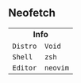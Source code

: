 <h2>Neofetch</h2>

<table>
  <tr>
    <td align="center" colspan="2"><b>Info</b></td>
  </tr>
  <tr></tr>
  <tr>
    <td><code>Distro</code></td>
    <td><code>Void</code></td>
  </tr>
  <tr></tr>
  <tr>
    <td><code>Shell</code></td>
    <td><code>zsh</code></td>
  </tr>
  <tr></tr>
  <tr>
    <td><code>Editor</code></td>
    <td><code>neovim</code></td>
  </tr>
</table>
